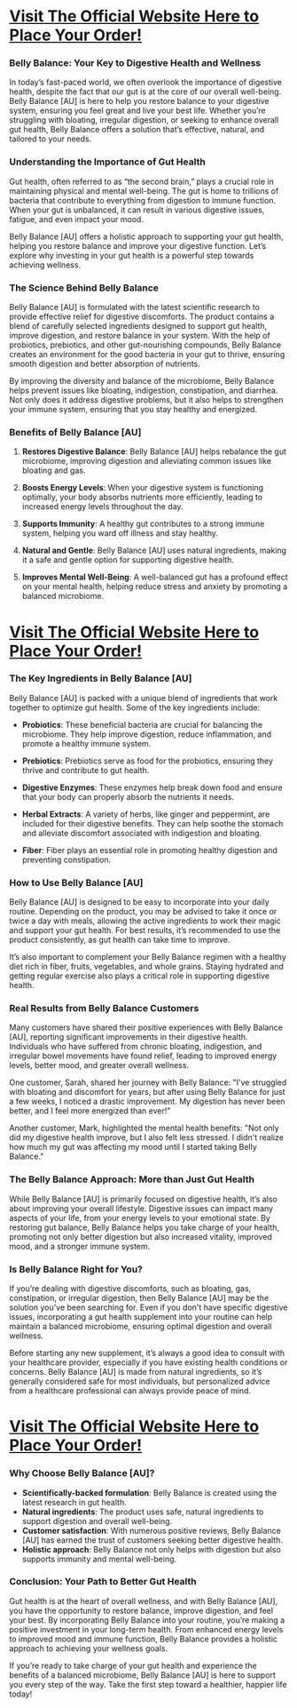 <h1><strong><a href="https://getdeals24x7.com/get-BellyBalance">Visit The Official Website Here to Place Your Order!</a></strong></h1>
<h3><strong>Belly Balance: Your Key to Digestive Health and Wellness</strong></h3>
<p>In today&rsquo;s fast-paced world, we often overlook the importance of digestive health, despite the fact that our gut is at the core of our overall well-being. Belly Balance [AU] is here to help you restore balance to your digestive system, ensuring you feel great and live your best life. Whether you&rsquo;re struggling with bloating, irregular digestion, or seeking to enhance overall gut health, Belly Balance offers a solution that&rsquo;s effective, natural, and tailored to your needs.</p>
<h3><strong>Understanding the Importance of Gut Health</strong></h3>
<p>Gut health, often referred to as &ldquo;the second brain,&rdquo; plays a crucial role in maintaining physical and mental well-being. The gut is home to trillions of bacteria that contribute to everything from digestion to immune function. When your gut is unbalanced, it can result in various digestive issues, fatigue, and even impact your mood.</p>
<p>Belly Balance [AU] offers a holistic approach to supporting your gut health, helping you restore balance and improve your digestive function. Let&rsquo;s explore why investing in your gut health is a powerful step towards achieving wellness.</p>
<h3><strong>The Science Behind Belly Balance</strong></h3>
<p>Belly Balance [AU] is formulated with the latest scientific research to provide effective relief for digestive discomforts. The product contains a blend of carefully selected ingredients designed to support gut health, improve digestion, and restore balance in your system. With the help of probiotics, prebiotics, and other gut-nourishing compounds, Belly Balance creates an environment for the good bacteria in your gut to thrive, ensuring smooth digestion and better absorption of nutrients.</p>
<p>By improving the diversity and balance of the microbiome, Belly Balance helps prevent issues like bloating, indigestion, constipation, and diarrhea. Not only does it address digestive problems, but it also helps to strengthen your immune system, ensuring that you stay healthy and energized.</p>
<h3><strong>Benefits of Belly Balance [AU]</strong></h3>
<ol>
<li>
<p><strong>Restores Digestive Balance</strong>: Belly Balance [AU] helps rebalance the gut microbiome, improving digestion and alleviating common issues like bloating and gas.</p>
</li>
<li>
<p><strong>Boosts Energy Levels</strong>: When your digestive system is functioning optimally, your body absorbs nutrients more efficiently, leading to increased energy levels throughout the day.</p>
</li>
<li>
<p><strong>Supports Immunity</strong>: A healthy gut contributes to a strong immune system, helping you ward off illness and stay healthy.</p>
</li>
<li>
<p><strong>Natural and Gentle</strong>: Belly Balance [AU] uses natural ingredients, making it a safe and gentle option for supporting digestive health.</p>
</li>
<li>
<p><strong>Improves Mental Well-Being</strong>: A well-balanced gut has a profound effect on your mental health, helping reduce stress and anxiety by promoting a balanced microbiome.</p>
</li>
</ol>
<h1><strong><a href="https://getdeals24x7.com/get-BellyBalance">Visit The Official Website Here to Place Your Order!</a></strong></h1>
<h3><strong>The Key Ingredients in Belly Balance [AU]</strong></h3>
<p>Belly Balance [AU] is packed with a unique blend of ingredients that work together to optimize gut health. Some of the key ingredients include:</p>
<ul>
<li>
<p><strong>Probiotics</strong>: These beneficial bacteria are crucial for balancing the microbiome. They help improve digestion, reduce inflammation, and promote a healthy immune system.</p>
</li>
<li>
<p><strong>Prebiotics</strong>: Prebiotics serve as food for the probiotics, ensuring they thrive and contribute to gut health.</p>
</li>
<li>
<p><strong>Digestive Enzymes</strong>: These enzymes help break down food and ensure that your body can properly absorb the nutrients it needs.</p>
</li>
<li>
<p><strong>Herbal Extracts</strong>: A variety of herbs, like ginger and peppermint, are included for their digestive benefits. They can help soothe the stomach and alleviate discomfort associated with indigestion and bloating.</p>
</li>
<li>
<p><strong>Fiber</strong>: Fiber plays an essential role in promoting healthy digestion and preventing constipation.</p>
</li>
</ul>
<h3><strong>How to Use Belly Balance [AU]</strong></h3>
<p>Belly Balance [AU] is designed to be easy to incorporate into your daily routine. Depending on the product, you may be advised to take it once or twice a day with meals, allowing the active ingredients to work their magic and support your gut health. For best results, it&rsquo;s recommended to use the product consistently, as gut health can take time to improve.</p>
<p>It&rsquo;s also important to complement your Belly Balance regimen with a healthy diet rich in fiber, fruits, vegetables, and whole grains. Staying hydrated and getting regular exercise also plays a critical role in supporting digestive health.</p>
<h3><strong>Real Results from Belly Balance Customers</strong></h3>
<p>Many customers have shared their positive experiences with Belly Balance [AU], reporting significant improvements in their digestive health. Individuals who have suffered from chronic bloating, indigestion, and irregular bowel movements have found relief, leading to improved energy levels, better mood, and greater overall wellness.</p>
<p>One customer, Sarah, shared her journey with Belly Balance: "I've struggled with bloating and discomfort for years, but after using Belly Balance for just a few weeks, I noticed a drastic improvement. My digestion has never been better, and I feel more energized than ever!"</p>
<p>Another customer, Mark, highlighted the mental health benefits: "Not only did my digestive health improve, but I also felt less stressed. I didn't realize how much my gut was affecting my mood until I started taking Belly Balance."</p>
<h3><strong>The Belly Balance Approach: More than Just Gut Health</strong></h3>
<p>While Belly Balance [AU] is primarily focused on digestive health, it&rsquo;s also about improving your overall lifestyle. Digestive issues can impact many aspects of your life, from your energy levels to your emotional state. By restoring gut balance, Belly Balance helps you take charge of your health, promoting not only better digestion but also increased vitality, improved mood, and a stronger immune system.</p>
<h3><strong>Is Belly Balance Right for You?</strong></h3>
<p>If you&rsquo;re dealing with digestive discomforts, such as bloating, gas, constipation, or irregular digestion, then Belly Balance [AU] may be the solution you&rsquo;ve been searching for. Even if you don't have specific digestive issues, incorporating a gut health supplement into your routine can help maintain a balanced microbiome, ensuring optimal digestion and overall wellness.</p>
<p>Before starting any new supplement, it&rsquo;s always a good idea to consult with your healthcare provider, especially if you have existing health conditions or concerns. Belly Balance [AU] is made from natural ingredients, so it&rsquo;s generally considered safe for most individuals, but personalized advice from a healthcare professional can always provide peace of mind.</p>
<h1><strong><a href="https://getdeals24x7.com/get-BellyBalance">Visit The Official Website Here to Place Your Order!</a></strong></h1>
<h3><strong>Why Choose Belly Balance [AU]?</strong></h3>
<ul>
<li><strong>Scientifically-backed formulation</strong>: Belly Balance is created using the latest research in gut health.</li>
<li><strong>Natural ingredients</strong>: The product uses safe, natural ingredients to support digestion and overall well-being.</li>
<li><strong>Customer satisfaction</strong>: With numerous positive reviews, Belly Balance [AU] has earned the trust of customers seeking better digestive health.</li>
<li><strong>Holistic approach</strong>: Belly Balance not only helps with digestion but also supports immunity and mental well-being.</li>
</ul>
<h3><strong>Conclusion: Your Path to Better Gut Health</strong></h3>
<p>Gut health is at the heart of overall wellness, and with Belly Balance [AU], you have the opportunity to restore balance, improve digestion, and feel your best. By incorporating Belly Balance into your routine, you&rsquo;re making a positive investment in your long-term health. From enhanced energy levels to improved mood and immune function, Belly Balance provides a holistic approach to achieving your wellness goals.</p>
<p>If you&rsquo;re ready to take charge of your gut health and experience the benefits of a balanced microbiome, Belly Balance [AU] is here to support you every step of the way. Take the first step toward a healthier, happier life today!</p>
